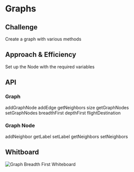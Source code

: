 # Graphs

## Challenge
Create a graph with various methods

## Approach & Efficiency
Set up the Node with the required variables

## API

### Graph
addGraphNode
addEdge
getNeighbors
size
getGraphNodes
setGraphNodes
breadthFirst
depthFirst
flightDestination

### Graph Node
addNeighbor
getLabel
setLabel
getNeighbors
setNeighbors

## Whitboard
![Graph Breadth First Whiteboard](./docs/assets/graphBreadthFirst-whiteboard.jpg)